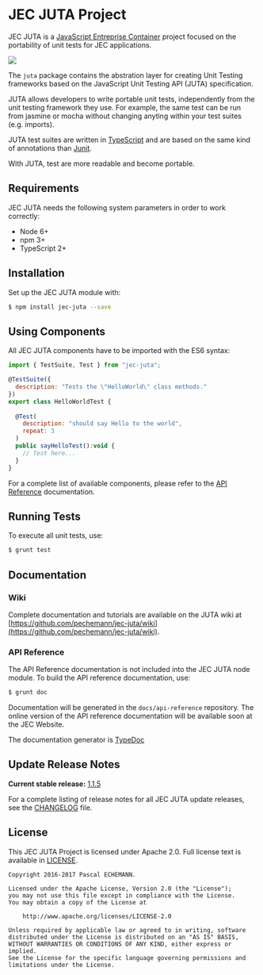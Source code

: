 # JEC JUTA Project

JEC JUTA is a [JavaScript Entreprise Container][jec-url] project focused on the portability of unit tests for JEC applications.

[![][jec-logo]][jec-url]

The `juta` package contains the abstration layer for creating Unit Testing
frameworks based on the JavaScript Unit Testing API (JUTA) specification.

JUTA allows developers to write portable unit tests, independently from the unit
testing framework they use. For example, the same test can be run from jasmine
or mocha without changing anyting within your test suites (e.g. imports).

JUTA test suites are written in [TypeScript](https://www.typescriptlang.org/) and
are based on the same kind of annotations than [Junit](http://junit.org/junit4/).

With JUTA, test are more readable and become portable.

## Requirements

JEC JUTA needs the following system parameters in order to work correctly:

- Node 6+
- npm 3+
- TypeScript 2+

## Installation

Set up the JEC JUTA module with:

```bash
$ npm install jec-juta --save
```

## Using Components

All JEC JUTA components have to be imported with the ES6 syntax:

```javascript
import { TestSuite, Test } from "jec-juta";

@TestSuite({
  description: "Tests the \"HelloWorld\" class methods."
})
export class HelloWorldTest {
  
  @Test(
    description: "should say Hello to the world",
    repeat: 3
  )
  public sayHelloTest():void {
    // Test here...
  }
}
```

For a complete list of available components, please refer to the [API Reference](#api-reference) documentation.

## Running Tests

To execute all unit tests, use:

```bash
$ grunt test
```

## Documentation

### Wiki

Complete documentation and tutorials are available on the JUTA wiki at [https://github.com/pechemann/jec-juta/wiki](https://github.com/pechemann/jec-juta/wiki).

### API Reference

The API Reference documentation is not included into the JEC JUTA node module. To build the API reference documentation, use:

```bash
$ grunt doc
```

Documentation will be generated in the `docs/api-reference` repository.
The online version of the  API reference documentation will be available soon at the JEC Website.

The documentation generator is [TypeDoc](http://typedoc.org/)

## Update Release Notes

**Current stable release:** [1.1.5](CHANGELOG.md#jec-juta-1.1.5)
 
For a complete listing of release notes for all JEC JUTA update releases, see the [CHANGELOG](CHANGELOG.md) file. 

## License
This JEC JUTA Project is licensed under Apache 2.0. Full license text is available in [LICENSE](LICENSE).

```
Copyright 2016-2017 Pascal ECHEMANN.

Licensed under the Apache License, Version 2.0 (the "License");
you may not use this file except in compliance with the License.
You may obtain a copy of the License at

    http://www.apache.org/licenses/LICENSE-2.0

Unless required by applicable law or agreed to in writing, software
distributed under the License is distributed on an "AS IS" BASIS,
WITHOUT WARRANTIES OR CONDITIONS OF ANY KIND, either express or implied.
See the License for the specific language governing permissions and
limitations under the License.
```

[jec-url]: https://github.com/pechemann/JEC
[jec-logo]: https://raw.githubusercontent.com/pechemann/JEC/master/assets/jec-logos/jec-logo.png